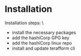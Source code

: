 # Installation

Installation steps: \
- install the necessary packages
- add the hashiCorp GPG key
- add the hashiCorp linux repo
- install and update terafform cli

